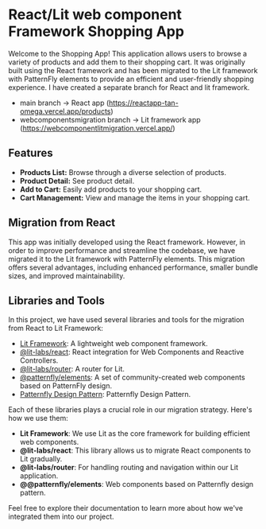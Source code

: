 # React/Lit web component Framework Shopping App

Welcome to the Shopping App! This application allows users to browse a variety of products and add them to their shopping cart.
It was originally built using the React framework and has been migrated to the Lit framework with PatternFly elements to provide an efficient and user-friendly shopping experience. I have created a separate branch for React and lit framework.
- main branch -> React app (https://reactapp-tan-omega.vercel.app/products)
- webcomponentsmigration branch -> Lit framework app (https://webcomponentlitmigration.vercel.app/)

## Features

- **Products List:** Browse through a diverse selection of products.
- **Product Detail:** See product detail.
- **Add to Cart:** Easily add products to your shopping cart.
- **Cart Management:** View and manage the items in your shopping cart.

## Migration from React

This app was initially developed using the React framework. However, in order to improve performance and streamline the codebase, we have migrated it to the Lit framework with PatternFly elements. This migration offers several advantages, including enhanced performance, smaller bundle sizes, and improved maintainability.

## Libraries and Tools

In this project, we have used several libraries and tools for the migration from React to Lit Framework:

- [Lit Framework](https://lit.dev/): A lightweight web component framework.
- [@lit-labs/react](https://www.npmjs.com/package/@lit-labs/react): React integration for Web Components and Reactive Controllers.
- [@lit-labs/router](https://www.npmjs.com/package/@lit-labs/router): A router for Lit.
- [@patternfly/elements](https://www.npmjs.com/package/@patternfly/elements): A set of community-created web components based on PatternFly design.
- [Patternfly Design Pattern](https://www.patternfly.org/): Patternfly Design Pattern.

Each of these libraries plays a crucial role in our migration strategy. Here's how we use them:
- **Lit Framework**: We use Lit as the core framework for building efficient web components.
- **@lit-labs/react**: This library allows us to migrate React components to Lit gradually.
- **@lit-labs/router**: For handling routing and navigation within our Lit application.
- **@@patternfly/elements**: Web components based on Patternfly design pattern.

Feel free to explore their documentation to learn more about how we've integrated them into our project.
